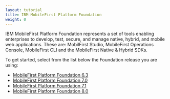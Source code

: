 ```yaml
---
layout: tutorial
title: IBM MobileFirst Platform Foundation
weight: 0
---
```

IBM MobileFirst Platform Foundation represents a set of tools enabling enterprises to develop, test, secure, and manage native, hybrid, and mobile web applications. These are: MobilFirst Studio, MobileFirst Operations Console, MobileFirst CLI and the MobileFirst Native &amp; Hybrid SDKs.

To get started, select from the list below the Foundation release you are using:

* [MobileFirst Platform Foundation 6.3]({{site.baseurl}}/tutorials/en/foundation/6.3/getting-started-all-tutorials-6-3/)
* [MobileFirst Platform Foundation 7.0]({{site.baseurl}}/tutorials/en/foundation/7.0/getting-started-all-tutorials-7-0/)
* [MobileFirst Platform Foundation 7.1]({{site.baseurl}}/tutorials/en/foundation/7.1/getting-started-7-1/all-tutorials/)
* [MobileFirst Platform Foundation 8.0]({{site.baseurl}}/tutorials/en/foundation/8.0/all-tutorials/)
